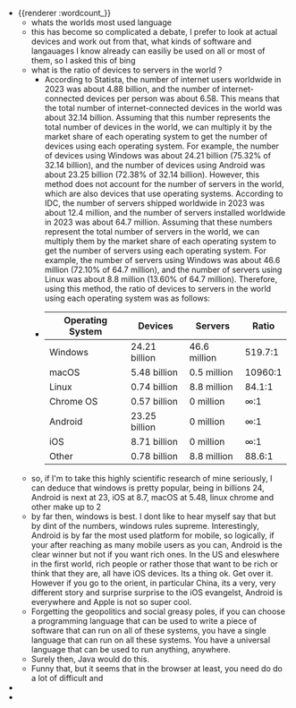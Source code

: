 - {{renderer :wordcount_}}
	- whats the worlds most used language
	- this has become so complicated a debate, I prefer to look at actual devices and work out from that, what kinds of software and langauages I know already can easiliy be used on all or most of them, so I asked this of bing
	- what is the ratio of devices to servers in the world ?
		- According to Statista, the number of internet users worldwide in 2023 was about 4.88 billion, and the number of internet-connected devices per person was about 6.58. This means that the total number of internet-connected devices in the world was about 32.14 billion. Assuming that this number represents the total number of devices in the world, we can multiply it by the market share of each operating system to get the number of devices using each operating system. For example, the number of devices using Windows was about 24.21 billion (75.32% of 32.14 billion), and the number of devices using Android was about 23.25 billion (72.38% of 32.14 billion).
		  However, this method does not account for the number of servers in the world, which are also devices that use operating systems. According to IDC, the number of servers shipped worldwide in 2023 was about 12.4 million, and the number of servers installed worldwide in 2023 was about 64.7 million. Assuming that these numbers represent the total number of servers in the world, we can multiply them by the market share of each operating system to get the number of servers using each operating system. For example, the number of servers using Windows was about 46.6 million (72.10% of 64.7 million), and the number of servers using Linux was about 8.8 million (13.60% of 64.7 million).
		  Therefore, using this method, the ratio of devices to servers in the world using each operating system was as follows:
		- | Operating System | Devices | Servers | Ratio |
		  | ---------------- | ------- | ------- | ----- |
		  | Windows         | 24.21 billion | 46.6 million | 519.7:1 |
		  | macOS           | 5.48 billion  | 0.5 million  | 10960:1 |
		  | Linux           | 0.74 billion  | 8.8 million  | 84.1:1  |
		  | Chrome OS       | 0.57 billion  | 0 million    | ∞:1     |
		  | Android         | 23.25 billion | 0 million    | ∞:1     |
		  | iOS             | 8.71 billion  | 0 million    | ∞:1     |
		  | Other           | 0.78 billion  | 8.8 million  | 88.6:1  |
	- so, if I'm to take this highly scientific research of mine seriously, I can deduce that windows is pretty popular, being in billions 24, Android is next at 23, iOS at 8.7, macOS at 5.48, linux chrome and other make up to 2
	- by far then, windows is best. I dont like to hear myself say that but by dint of the numbers, windows rules supreme. Interestingly, Android is by far the most used platform for mobile, so logically, if your after reaching as many mobile users as you can, Android is the clear winner but not if you want rich ones. In the US and eleswhere in the first world, rich people or rather those that want to be rich or think that they are, all have iOS devices. Its a thing ok. Get over it. However if you go to the orient, in particular China, its a very, very different story and surprise surprise to the iOS evangelst, Android is everywhere and Apple is not so super cool.
	- Forgetting the geopolitics and social greasy poles, if you can choose a programming language that can be used to write a piece of software that can run on all of these systems, you have a single language that can run on all these systems. You have a universal language that can be used to run anything, anywhere.
	- Surely then, Java would do this.
	- Funny that, but it seems that in the browser at least, you need do do a lot of difficult and
-
-